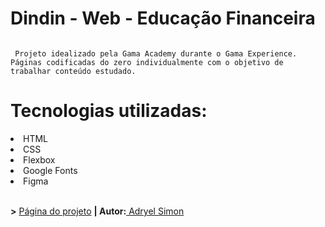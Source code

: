 # Dindin - Web - Educação Financeira

<img src="https://camo.githubusercontent.com/91b488bc0fabda92fdad631543baadfe184f7f856c5c6077b7e609121a50220f/68747470733a2f2f7331302e67696679752e636f6d2f696d616765732f446f63756d656e742d616e642d342d6d6f72652d70616765732d2d2d506572736f6e616c2d2d2d4d6963726f736f66745f2d456467652d323032322d30322d32372d30322d32372d32372e676966"
    alt="">
    
     Projeto idealizado pela Gama Academy durante o Gama Experience. Páginas codificadas do zero individualmente com o objetivo de trabalhar conteúdo estudado.
    
    
# Tecnologias utilizadas:
<li>HTML</li>
<li>CSS</li>
<li>Flexbox</li>
<li>Google Fonts</li>
<li>Figma</li>
<br>

<b>></b> <a href="https://alchemist-developer.github.io/dindin-front-end/">Página do projeto</a></b> 
<b>| Autor:</b><a href="https://linkedin.com/in/adryelsimon"> Adryel Simon</a><br>
